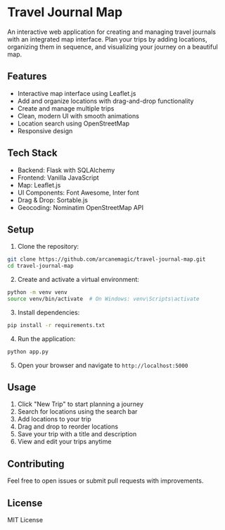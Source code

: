 # Travel Journal Map

An interactive web application for creating and managing travel journals with an integrated map interface. Plan your trips by adding locations, organizing them in sequence, and visualizing your journey on a beautiful map.

## Features

- Interactive map interface using Leaflet.js
- Add and organize locations with drag-and-drop functionality
- Create and manage multiple trips
- Clean, modern UI with smooth animations
- Location search using OpenStreetMap
- Responsive design

## Tech Stack

- Backend: Flask with SQLAlchemy
- Frontend: Vanilla JavaScript
- Map: Leaflet.js
- UI Components: Font Awesome, Inter font
- Drag & Drop: Sortable.js
- Geocoding: Nominatim OpenStreetMap API

## Setup

1. Clone the repository:
```bash
git clone https://github.com/arcanemagic/travel-journal-map.git
cd travel-journal-map
```

2. Create and activate a virtual environment:
```bash
python -m venv venv
source venv/bin/activate  # On Windows: venv\Scripts\activate
```

3. Install dependencies:
```bash
pip install -r requirements.txt
```

4. Run the application:
```bash
python app.py
```

5. Open your browser and navigate to `http://localhost:5000`

## Usage

1. Click "New Trip" to start planning a journey
2. Search for locations using the search bar
3. Add locations to your trip
4. Drag and drop to reorder locations
5. Save your trip with a title and description
6. View and edit your trips anytime

## Contributing

Feel free to open issues or submit pull requests with improvements.

## License

MIT License
